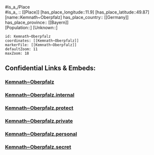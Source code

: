 ﻿---
location: [49.87,11.9] 
mapzoom: [7,12] 
mapmarker: city 
type: City
tags:
- geo/City


SpocWebEntityId: 31383
isDeleted: false
confidential: public

---
#is_a_/Place  
#is_a_ :: [[Place]] 
[has_place_longitude::11.9] 
[has_place_latitude::49.87] 
[name::Kemnath~Oberpfalz] 
has_place_country:: [[Germany]]  
has_place_province:: [[Bayern]]  
[Population::] 
[Unknown::] 


```leaflet
id: Kemnath~Oberpfalz
coordinates: [[Kemnath~Oberpfalz]] 
markerFile: [[Kemnath~Oberpfalz]] 
defaultZoom: 11 
maxZoom: 18
```


## Confidential Links & Embeds: 

### [Kemnath~Oberpfalz](/_public/Earth/Continent/Europe/Europe~Central/Germany/Germany~West/Bayern/counties~Bayern/Tirschenreuth/cities~Tirschenreuth/Kemnath/City/Kemnath~Oberpfalz.md) 

### [Kemnath~Oberpfalz.internal](/_internal/Earth/Continent/Europe/Europe~Central/Germany/Germany~West/Bayern/counties~Bayern/Tirschenreuth/cities~Tirschenreuth/Kemnath/City/Kemnath~Oberpfalz.internal.md) 

### [Kemnath~Oberpfalz.protect](/_protect/Earth/Continent/Europe/Europe~Central/Germany/Germany~West/Bayern/counties~Bayern/Tirschenreuth/cities~Tirschenreuth/Kemnath/City/Kemnath~Oberpfalz.protect.md) 

### [Kemnath~Oberpfalz.private](/_private/Earth/Continent/Europe/Europe~Central/Germany/Germany~West/Bayern/counties~Bayern/Tirschenreuth/cities~Tirschenreuth/Kemnath/City/Kemnath~Oberpfalz.private.md) 

### [Kemnath~Oberpfalz.personal](/_personal/Earth/Continent/Europe/Europe~Central/Germany/Germany~West/Bayern/counties~Bayern/Tirschenreuth/cities~Tirschenreuth/Kemnath/City/Kemnath~Oberpfalz.personal.md) 

### [Kemnath~Oberpfalz.secret](/_secret/Earth/Continent/Europe/Europe~Central/Germany/Germany~West/Bayern/counties~Bayern/Tirschenreuth/cities~Tirschenreuth/Kemnath/City/Kemnath~Oberpfalz.secret.md) 
